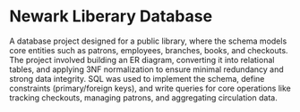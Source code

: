 # Newark Liberary Database
A database project designed for a public library, where the schema models core entities such as patrons, employees, branches, books, and checkouts. The project involved building an ER diagram, converting it into relational tables, and applying 3NF normalization to ensure minimal redundancy and strong data integrity. SQL was used to implement the schema, define constraints (primary/foreign keys), and write queries for core operations like tracking checkouts, managing patrons, and aggregating circulation data.
